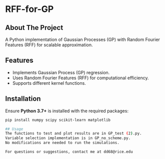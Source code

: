 # RFF-for-GP  

## About The Project  
A Python implementation of Gaussian Processes (GP) with Random Fourier Features (RFF) for scalable approximation.  

## Features  
- Implements Gaussian Process (GP) regression.  
- Uses Random Fourier Features (RFF) for computational efficiency.  
- Supports different kernel functions.  

## Installation  
Ensure **Python 3.7+** is installed with the required packages:  
```bash
pip install numpy scipy scikit-learn matplotlib

## Usage
The functions to test and plot results are in GP_test (2).py.
Variable selection implementation is in GP_no_scheme.py.
No modifications are needed to run the simulations.

For questions or suggestions, contact me at dd68@rice.edu 
